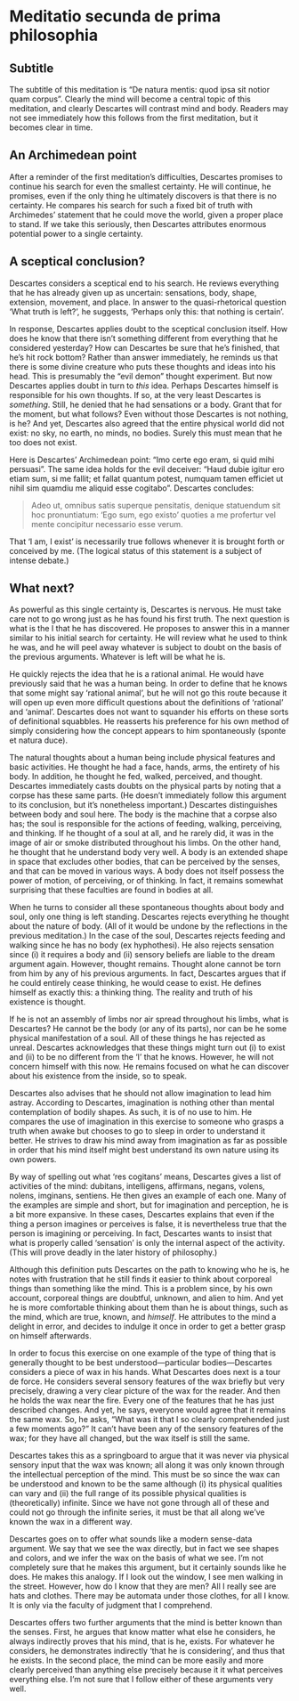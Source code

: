 # Meditatio secunda de prima philosophia

## Subtitle

The subtitle of this meditation is “De natura mentis: quod ipsa sit notior quam corpus”. Clearly the mind will become a central topic of this meditation, and clearly Descartes will contrast mind and body. Readers may not see immediately how this follows from the first meditation, but it becomes clear in time.

## An Archimedean point

After a reminder of the first meditation’s difficulties, Descartes promises to continue his search for even the smallest certainty. He will continue, he promises, even if the only thing he ultimately discovers is that there is no certainty. He compares his search for such a fixed bit of truth with Archimedes’ statement that he could move the world, given a proper place to stand. If we take this seriously, then Descartes attributes enormous potential power to a single certainty.

## A sceptical conclusion?

Descartes considers a sceptical end to his search. He reviews everything that he has already given up as uncertain: sensations, body, shape, extension, movement, and place. In answer to the quasi-rhetorical question ‘What truth is left?’, he suggests, ‘Perhaps only this: that nothing is certain’.

In response, Descartes applies doubt to the sceptical conclusion itself. How does he know that there isn’t something different from everything that he considered yesterday? How can Descartes be sure that he’s finished, that he’s hit rock bottom? Rather than answer immediately, he reminds us that there is some divine creature who puts these thoughts and ideas into his head. This is presumably the “evil demon” thought experiment. But now Descartes applies doubt in turn to *this* idea. Perhaps Descartes himself is responsible for his own thoughts. If so, at the very least Descartes is *something*. Still, he denied that he had sensations or a body. Grant that for the moment, but what follows? Even without those Descartes is not nothing, is he? And yet, Descartes also agreed that the entire physical world did not exist: no sky, no earth, no minds, no bodies. Surely this must mean that he too does not exist.

Here is Descartes’ Archimedean point: “Imo certe ego eram, si quid mihi persuasi”. The same idea holds for the evil deceiver: “Haud dubie igitur ero etiam sum, si me fallit; et fallat quantum potest, numquam tamen efficiet ut nihil sim quamdiu me aliquid esse cogitabo”. Descartes concludes:

> Adeo ut, omnibus satis superque pensitatis, denique statuendum sit hoc pronuntiatum: ‘Ego sum, ego existo’ quoties a me profertur vel mente concipitur necessario esse verum.

That ‘I am, I exist’ is necessarily true follows whenever it is brought forth or conceived by me. (The logical status of this statement is a subject of intense debate.)

## What next?

As powerful as this single certainty is, Descartes is nervous. He must take care not to go wrong just as he has found his first truth. The next question is what is the I that he has discovered. He proposes to answer this in a manner similar to his initial search for certainty. He will review what he used to think he was, and he will peel away whatever is subject to doubt on the basis of the previous arguments. Whatever is left will be what he is.

He quickly rejects the idea that he is a rational animal. He would have previously said that he was a human being. In order to define that he knows that some might say ‘rational animal’, but he will not go this route because it will open up even more difficult questions about the definitions of ‘rational’ and ‘animal’. Descartes does not want to squander his efforts on these sorts of definitional squabbles. He reasserts his preference for his own method of simply considering how the concept appears to him spontaneously (sponte et natura duce).

The natural thoughts about a human being include physical features and basic activities. He thought he had a face, hands, arms, the entirety of his body. In addition, he thought he fed, walked, perceived, and thought. Descartes immediately casts doubts on the physical parts by noting that a corpse has these same parts. (He doesn’t immediately follow this argument to its conclusion, but it’s nonetheless important.) Descartes distinguishes between body and soul here. The body is the machine that a corpse also has; the soul is responsible for the actions of feeding, walking, perceiving, and thinking. If he thought of a soul at all, and he rarely did, it was in the image of air or smoke distributed throughout his limbs. On the other hand, he thought that he understand body very well. A body is an extended shape in space that excludes other bodies, that can be perceived by the senses, and that can be moved in various ways. A body does not itself possess the power of motion, of perceiving, or of thinking. In fact, it remains somewhat surprising that these faculties are found in bodies at all.

When he turns to consider all these spontaneous thoughts about body and soul, only one thing is left standing. Descartes rejects everything he thought about the nature of body. (All of it would be undone by the reflections in the previous meditation.) In the case of the soul, Descartes rejects feeding and walking since he has no body (ex hyphothesi). He also rejects sensation since (i) it requires a body and (ii) sensory beliefs are liable to the dream argument again. However, thought remains. Thought alone cannot be torn from him by any of his previous arguments. In fact, Descartes argues that if he could entirely cease thinking, he would cease to exist. He defines himself as exactly this: a thinking thing. The reality and truth of his existence is thought.

If he is not an assembly of limbs nor air spread throughout his limbs, what is Descartes? He cannot be the body (or any of its parts), nor can be he some physical manifestation of a soul. All of these things he has rejected as unreal. Descartes acknowledges that these things might turn out (i) to exist and (ii) to be no different from the ‘I’ that he knows. However, he will not concern himself with this now. He remains focused on what he can discover about his existence from the inside, so to speak.

Descartes also advises that he should not allow imagination to lead him astray. According to Descartes, imagination is nothing other than mental contemplation of bodily shapes. As such, it is of no use to him. He compares the use of imagination in this exercise to someone who grasps a truth when awake but chooses to go to sleep in order to understand it better. He strives to draw his mind away from imagination as far as possible in order that his mind itself might best understand its own nature using its own powers.

By way of spelling out what ‘res cogitans’ means, Descartes gives a list of activities of the mind: dubitans, intelligens, affirmans, negans, volens, nolens, imginans, sentiens. He then gives an example of each one. Many of the examples are simple and short, but for imagination and perception, he is a bit more expansive. In these cases, Descartes explains that even if the thing a person imagines or perceives is false, it is nevertheless true that the person is imagining or perceiving. In fact, Descartes wants to insist that what is properly called ‘sensation’ is only the internal aspect of the activity. (This will prove deadly in the later history of philosophy.)

Although this definition puts Descartes on the path to knowing who he is, he notes with frustration that he still finds it easier to think about corporeal things than something like the mind. This is a problem since, by his own account, corporeal things are doubtful, unknown, and alien to him. And yet he is more comfortable thinking about them than he is about things, such as the mind, which are true, known, and *himself*. He attributes to the mind a delight in error, and decides to indulge it once in order to get a better grasp on himself afterwards.

In order to focus this exercise on one example of the type of thing that is generally thought to be best understood—particular bodies—Descartes considers a piece of wax in his hands. What Descartes does next is a tour de force. He considers several sensory features of the wax briefly but very precisely, drawing a very clear picture of the wax for the reader. And then he holds the wax near the fire. Every one of the features that he has just described changes. And yet, he says, everyone would agree that it remains the same wax. So, he asks, “What was it that I so clearly comprehended just a few moments ago?” It can’t have been any of the sensory features of the wax; for they have all changed, but the wax itself is still the same.

Descartes takes this as a springboard to argue that it was never via physical sensory input that the wax was known; all along it was only known through the intellectual perception of the mind. This must be so since the wax can be understood and known to be the same although (i) its physical qualities can vary and (ii) the full range of its possible physical qualities is (theoretically) infinite. Since we have not gone through all of these and could not go through the infinite series, it must be that all along we’ve known the wax in a different way.

Descartes goes on to offer what sounds like a modern sense-data argument. We say that we see the wax directly, but in fact we see shapes and colors, and we infer the wax on the basis of what we see. I’m not completely sure that he makes this argument, but it certainly sounds like he does. He makes this analogy. If I look out the window, I see men walking in the street. However, how do I know that they are men? All I really see are hats and clothes. There may be automata under those clothes, for all I know. It is only via the faculty of judgment that I comprehend.

Descartes offers two further arguments that the mind is better known than the senses. First, he argues that know matter what else he considers, he always indirectly proves that his mind, that is he, exists. For whatever he considers, he demonstrates indirectly ‘that he is considering’, and thus that he exists. In the second place, the mind can be more easily and more clearly perceived than anything else precisely because it it what perceives everything else. I’m not sure that I follow either of these arguments very well.
